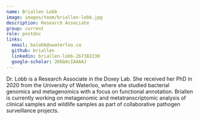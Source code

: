 ```yaml
---
name: Briallen Lobb
image: images/team/briallen-lobb.jpg
description: Research Associate
group: current
role: postdoc
links:
  email: balobb@uwaterloo.ca
  github: briallen
  linkedin: briallen-lobb-2b7382238
  google-scholar: 2K6Q4cIAAAAJ
---
```


Dr. Lobb is a Research Associate in the Doxey Lab. She received her PhD in 2020 from the University of Waterloo, where she studied bacterial genomics and metagenomics with a focus on functional annotation. Briallen is currently working on metagenomic and metatranscriptomic analysis of clinical samples and wildlife samples as part of collaborative pathogen surveillance projects.
